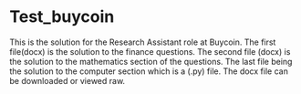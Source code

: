 # Test_buycoin
This is the solution for the Research Assistant role at Buycoin. The first file(docx) is the solution to the finance questions. 
The second file (docx) is the solution to the mathematics section of the questions.
The last file being the solution to the computer section which is a (.py) file.
The docx file can be downloaded or viewed raw.
